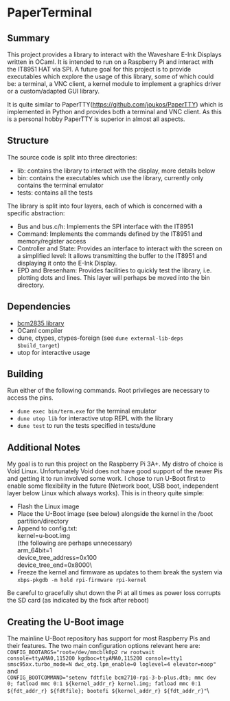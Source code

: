 # PaperTerminal
## Summary
This project provides a library to interact with the Waveshare E-Ink Displays written in OCaml. It is intended to run on a Raspberry Pi and interact with the IT8951 HAT via SPI.
A future goal for this project is to provide executables which explore the usage of this library, some of which could be: a terminal, a VNC client, a kernel module to implement a graphics driver or a custom/adapted GUI library.

It is quite similar to PaperTTY(https://github.com/joukos/PaperTTY) which is implemented in Python and provides both a terminal and VNC client. As this is a personal hobby PaperTTY is superior in almost all aspects.

## Structure
The source code is split into three directories:
* lib: contains the library to interact with the display, more details below
* bin: contains the executables which use the library, currently only contains the terminal emulator
* tests: contains all the tests

The library is split into four layers, each of which is concerned with a specific abstraction:
* Bus and bus.c/h: Implements the SPI interface with the IT8951
* Command: Implements the commands defined by the IT8951 and memory/register access
* Controller and State: Provides an interface to interact with the screen on a simplified level: It allows transmitting the buffer to the IT8951 and displaying it onto the E-Ink Display.
* EPD and Bresenham: Provides facilities to quickly test the library, i.e. plotting dots and lines. This layer will perhaps be moved into the bin directory.

## Dependencies
* [bcm2835 library](http://www.airspayce.com/mikem/bcm2835/)
* OCaml compiler
* dune, ctypes, ctypes-foreign (see `dune external-lib-deps $build_target`)
* utop for interactive usage

## Building
Run either of the following commands. Root privileges are necessary to access the pins.
* `dune exec bin/term.exe` for the terminal emulator
* `dune utop lib` for interactive utop REPL with the library
* `dune test` to run the tests specified in tests/dune

## Additional Notes
My goal is to run this project on the Raspberry Pi 3A+. My distro of choice is Void Linux. Unfortunately Void does not have good support of the newer Pis and getting it to run involved some work. I chose to run U-Boot first to enable some flexibility in the future (Network boot, USB boot, independent layer below Linux which always works). This is in theory quite simple:
* Flash the Linux image
* Place the U-Boot image (see below) alongside the kernel in the /boot partition/directory
* Append to config.txt:\
kernel=u-boot.img\
(the following are perhaps unnecessary)\
arm_64bit=1\
device_tree_address=0x100\
device_tree_end=0x8000\
* Freeze the kernel and firmware as updates to them break the system via `xbps-pkgdb -m hold rpi-firmware rpi-kernel`

Be careful to gracefully shut down the Pi at all times as power loss corrupts the SD card (as indicated by the fsck after reboot)

## Creating the U-Boot image
The mainline U-Boot repository has support for most Raspberry Pis and their features.
The two main configuration options relevant here are:\
`CONFIG_BOOTARGS="root=/dev/mmcblk0p2 rw rootwait console=ttyAMA0,115200 kgdboc=ttyAMA0,115200 console=tty1 smsc95xx.turbo_mode=N dwc_otg.lpm_enable=0 loglevel=4 elevator=noop"`\
and\
`CONFIG_BOOTCOMMAND="setenv fdtfile bcm2710-rpi-3-b-plus.dtb; mmc dev 0; fatload mmc 0:1 ${kernel_addr_r} kernel.img; fatload mmc 0:1 ${fdt_addr_r} ${fdtfile}; bootefi ${kernel_addr_r} ${fdt_addr_r}"`\
